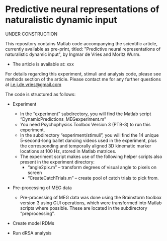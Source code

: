 # Predictive neural representations of naturalistic dynamic input

UNDER CONSTRUCTION

This repository contains Matlab code accompanying the scientific article, currently available as pre-print, titled: "Predictive neural representations of naturalistic dynamic input", by Ingmar de Vries and Moritz Wurm. 

  -	The article is available at: xxx

For details regarding this experiment, stimuli and analysis code, please see methods section of the article. Please contact me for any further questions at i.e.j.de.vries@gmail.com

The code is structured as follows:

  -	Experiment
    - In the “experiment” subdirectory, you will find the Matlab script “DynamicPredictions_MEGexperiment.m” 
    - You need Psychophysics Toolbox Version 3 (PTB-3) to run this experiment. 
    - In the subdirectory “experiment/stimuli”, you will find the 14 unique 5-second-long ballet dancing videos used in the experiment, plus the corresponding and temporally aligned 3D kinematic marker locations at 100 Hz, stored in Matlab matrices. 
    - The experiment script makes use of the following helper scripts also present in the experiment directory:
      - “angle2pix.m” – transform degrees of visual angle to pixels on screen
      - “CreateCatchTrials.m” – create pool of catch trials to pick from.

  -	Pre-processing of MEG data
    - Pre-processing of MEG data was done using the Brainstorm toolbox version 3 using GUI operations, which were transformed into Matlab scripts where possible. These are located in the subdirectory “preprocessing”.

  -	Create model RDMs

-	Run dRSA analysis
